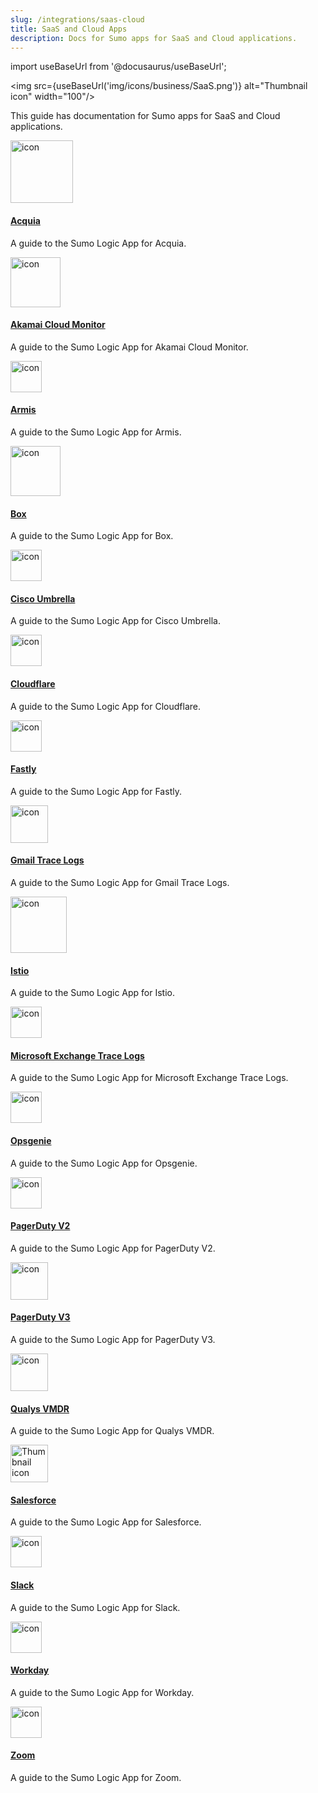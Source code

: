 ```yaml
---
slug: /integrations/saas-cloud
title: SaaS and Cloud Apps
description: Docs for Sumo apps for SaaS and Cloud applications.
---
```


import useBaseUrl from '@docusaurus/useBaseUrl';

<img src={useBaseUrl('img/icons/business/SaaS.png')} alt="Thumbnail icon" width="100"/>

This guide has documentation for Sumo apps for SaaS and Cloud applications.

<div className="box-wrapper" markdown="1">
<div className="box smallbox1 card">
  <div className="container">
  <a href="/docs/integrations/saas-cloud/acquia">
  <img src={useBaseUrl('img/integrations/saas-cloud/acquia.png')} alt="icon" width="100"/><h4>Acquia</h4></a>
  <p>A guide to the Sumo Logic App for Acquia.</p>
  </div>
</div>
<div className="box smallbox2 card">
  <div className="container">
  <a href="/docs/integrations/saas-cloud/akamai-cloud-monitor">
  <img src={useBaseUrl('img/integrations/saas-cloud/akamai.svg')} alt="icon" width="80"/><h4>Akamai Cloud Monitor</h4></a>
  <p>A guide to the Sumo Logic App for Akamai Cloud Monitor.</p>
  </div>
</div>
<div className="box smallbox3 card">
  <div className="container">
  <a href="/docs/integrations/saas-cloud/armis">
  <img src={useBaseUrl('img/integrations/saas-cloud/armis-icon.png')} alt="icon" width="50"/><h4>Armis</h4></a>
  <p>A guide to the Sumo Logic App for Armis.</p>
  </div>
</div>
<div className="box smallbox4 card">
  <div className="container">
  <a href="/docs/integrations/saas-cloud/box">
  <img src={useBaseUrl('img/integrations/saas-cloud/box.png')} alt="icon" width="80"/><h4>Box</h4></a>
  <p>A guide to the Sumo Logic App for Box.</p>
  </div>
</div>
<div className="box smallbox5 card">
  <div className="container">
  <a href="/docs/integrations/saas-cloud/cisco-umbrella">
  <img src={useBaseUrl('img/integrations/saas-cloud/cisco-icon.png')} alt="icon" width="50"/><h4>Cisco Umbrella</h4></a>
  <p>A guide to the Sumo Logic App for Cisco Umbrella.</p>
  </div>
</div>
<div className="box smallbox6 card">
  <div className="container">
  <a href="/docs/integrations/saas-cloud/cloudflare">
  <img src={useBaseUrl('img/integrations/saas-cloud/cloudflare.png')} alt="icon" width="50"/><h4>Cloudflare</h4></a>
  <p>A guide to the Sumo Logic App for Cloudflare.</p>
  </div>
</div>
<div className="box smallbox7 card">
  <div className="container">
  <a href="/docs/integrations/saas-cloud/fastly">
  <img src={useBaseUrl('img/integrations/saas-cloud/fastly.png')} alt="icon" width="50"/><h4>Fastly</h4></a>
  <p>A guide to the Sumo Logic App for Fastly.</p>
  </div>
</div>
<div className="box smallbox8 card">
  <div className="container">
  <a href="/docs/integrations/saas-cloud/gmail-tracelogs">
  <img src={useBaseUrl('img/integrations/saas-cloud/gmail-icon.png')} alt="icon" width="60"/><h4>Gmail Trace Logs</h4></a>
  <p>A guide to the Sumo Logic App for Gmail Trace Logs.</p>
  </div>
</div>
<div className="box smallbox9 card">
  <div className="container">
  <a href="/docs/integrations/saas-cloud/istio">
  <img src={useBaseUrl('img/integrations/saas-cloud/istio.png')} alt="icon" width="90"/><h4>Istio</h4></a>
  <p>A guide to the Sumo Logic App for Istio.</p>
  </div>
</div>
<div className="box smallbox10 card">
  <div className="container">
  <a href="/docs/integrations/saas-cloud/microsoft-exchange-trace-logs">
  <img src={useBaseUrl('img/integrations/saas-cloud/microsoft-exchange-trace-logs.png')} alt="icon" width="50"/><h4>Microsoft Exchange Trace Logs</h4></a>
  <p>A guide to the Sumo Logic App for Microsoft Exchange Trace Logs.</p>
  </div>
</div>
<div className="box smallbox11 card">
  <div className="container">
  <a href="/docs/integrations/saas-cloud/opsgenie">
  <img src={useBaseUrl('img/integrations/saas-cloud/opsgenie.png')} alt="icon" width="50"/><h4>Opsgenie</h4></a>
  <p>A guide to the Sumo Logic App for Opsgenie.</p>
  </div>
</div>
<div className="box smallbox12 card">
  <div className="container">
  <a href="/docs/integrations/saas-cloud/pagerduty-v2">
  <img src={useBaseUrl('img/integrations/saas-cloud/pagerduty.png')} alt="icon" width="50"/><h4>PagerDuty V2</h4></a>
  <p>A guide to the Sumo Logic App for PagerDuty V2.</p>
  </div>
</div>
<div className="box smallbox13 card">
  <div className="container">
  <a href="/docs/integrations/saas-cloud/pagerduty-v3">
  <img src={useBaseUrl('img/integrations/saas-cloud/pagerduty.png')} alt="icon" width="60"/><h4>PagerDuty V3</h4></a>
  <p>A guide to the Sumo Logic App for PagerDuty V3.</p>
  </div>
</div>
<div className="box smallbox14 card">
  <div className="container">
  <a href="/docs/integrations/saas-cloud/qualys-vmdr">
  <img src={useBaseUrl('img/integrations/saas-cloud/qualys-icon.png')} alt="icon" width="60"/><h4>Qualys VMDR</h4></a>
  <p>A guide to the Sumo Logic App for Qualys VMDR.</p>
  </div>
</div>
<div className="box smallbox15 card">
  <div className="container">
  <a href="/docs/integrations/saas-cloud/salesforce">
  <img src={useBaseUrl('img/integrations/saas-cloud/saleforce.png')} alt="Thumbnail icon" width="60"/><h4>Salesforce</h4></a>
  <p>A guide to the Sumo Logic App for Salesforce.</p>
  </div>
</div>
<div className="box smallbox16 card">
  <div className="container">
  <a href="/docs/integrations/saas-cloud/slack">
  <img src={useBaseUrl('img/integrations/saas-cloud/slack.png')} alt="icon" width="50"/><h4>Slack</h4></a>
  <p>A guide to the Sumo Logic App for Slack.</p>
  </div>
</div>
<div className="box smallbox17 card">
  <div className="container">
  <a href="/docs/integrations/saas-cloud/workday">
  <img src={useBaseUrl('img/integrations/saas-cloud/workday.png')} alt="icon" width="50"/><h4>Workday</h4></a>
  <p>A guide to the Sumo Logic App for Workday.</p>
  </div>
</div>
<div className="box smallbox18 card">
  <div className="container">
  <a href="/docs/integrations/saas-cloud/zoom">
  <img src={useBaseUrl('img/integrations/saas-cloud/zoom.png')} alt="icon" width="50"/><h4>Zoom</h4></a>
  <p>A guide to the Sumo Logic App for Zoom.</p>
  </div>
</div>
</div>
